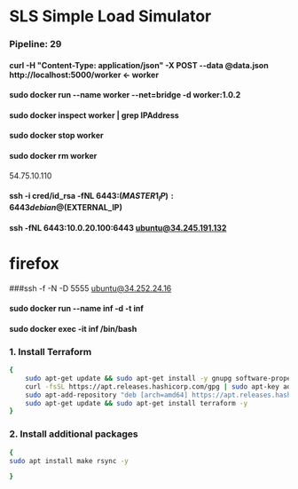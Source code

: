 # SLS Simple Load Simulator
### Pipeline: 29
#### curl  -H "Content-Type: application/json"  -X POST --data @data.json http://localhost:5000/worker <- worker
#### sudo docker run --name worker --net=bridge -d worker:1.0.2
#### sudo docker inspect worker | grep IPAddress
#### sudo docker stop worker
#### sudo docker rm worker
54.75.10.110
#### ssh -i cred/id_rsa -fNL 6443:$(MASTER1_IP):6443 debian@$(EXTERNAL_IP)
#### ssh  -fNL 6443:10.0.20.100:6443 ubuntu@34.245.191.132

# firefox 
###ssh  -f -N -D 5555 ubuntu@34.252.24.16
#### sudo docker run --name inf -d -t inf
#### sudo docker exec -it inf /bin/bash 

### 1. Install Terraform
```sh
{
    sudo apt-get update && sudo apt-get install -y gnupg software-properties-common curl
    curl -fsSL https://apt.releases.hashicorp.com/gpg | sudo apt-key add -
    sudo apt-add-repository "deb [arch=amd64] https://apt.releases.hashicorp.com $(lsb_release -cs) main"
    sudo apt-get update && sudo apt-get install terraform -y
}
```
### 2. Install additional packages
```sh
{
sudo apt install make rsync -y

}
```
